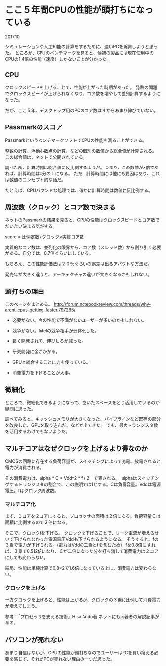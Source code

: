 # ここ５年間CPUの性能が頭打ちになっている
2017.10

シミュレーションや人工知能の計算をするために、速いPCを新調しようと思った。
ところが、CPUのベンチマークを見ると、候補の製品には現在使用中のCPUの1.4倍の性能（速度）しかないことが分かった。

## CPU

クロックスピードを上げることで、性能が上がった時期があった。
発熱の問題でクロックスピードが上げられなくなり、コア数を増やして並列計算するようになった。

だが、ここ５年、デスクトップ用のPCのコア数は４からあまり伸びていない。

## Passmarkのスコア

PassmarkというベンチマークソフトでCPUの性能を測ることができる。

整数の計算、浮動小数点の計算、などの個別の数値から総合値が計算される。
この総合値は、ネットで公開されている。

調べた所、計算時間は総合値に反比例するようだ。つまり、この数値がx倍であれば、計算時間はx分の１になる。
ただ、計算時間には他にも要因はあり、これは数値のコンセプト的な話だ。

たとえば、CPUバウンドな処理では、確かに計算時間は数値に反比例する。


## 周波数（クロック）とコア数で決まる

ネットのPassmarkの結果を見ると、CPUの性能はクロックスピードとコア数でだいたい決まる気がする。

score = 比例定数×クロック×実質コア数

実質的なコア数は、並列化の限界から、コア数（スレッド数）から割り引く必要がある。自分では、0.7倍ぐらいにしている。

もちろん、この性能評価法は２０％ぐらいの誤差は出るアバウトな方法だ。

発売年が大きく違うと、アーキテクチャの違いが大きくなるかもしれない。

## 頭打ちの理由

このページをまとめる。
http://forum.notebookreview.com/threads/why-arent-cpus-getting-faster.797265/

- 必要がない。今の性能で不満がないユーザーが多いのかもしれない。

- 競争がない。Intelの競争相手が弱体化した。

- 長く開発されて、伸びしろが減った。

- 研究開発に金がかかる。

- GPUと統合することに力を使っている。

- 消費電力を下げることが大事。

## 微細化

ところで、微細化できるようになって、空いたスペースをどう活用しているのか疑問に思った。

調べてみると、キャッシュメモリが大きくなった、パイプラインなど既存の部分を改良した、GPUを取り込んだ、などが出てきた。
でも、最大トランジスタ数を活用するわけでもないようだ。

## マルチコアはなぜクロックを上げるより得なのか

CMOSの回路に存在する負荷容量が、スイッチングによって充電、放電されると電力が消費される。

その消費電力は、alpha * C * Vdd^2 * f / 2　で表される。　alphaはスイッチングするトランジスタの割合で、この説明では1とする。Cは負荷容量。Vddは電源電圧。fはクロック周波数。

### マルチコア化

まず、１コアを２コアにすると、プロセッサの面積は２倍になる。負荷容量Ｃは面積に比例するので２倍になる。

そこで、クロックfを下げる。
クロックを下げることで、リーク電流が増えるせいで下げられなかった電源電圧Vddも下げられるようになる。
そうすると、fの３乗で電力が下げられる。(電力はVddの二乗とfを含むため）
fを0.8倍にすれば、３乗で0.512倍になり、Ｃが二倍になった分を打ち消して消費電力は２コアにしても変わらない。

結局、性能は単純計算で0.8×2で1.6倍になっている上に、消費電力は変わらない。

### クロックを上げる

一方クロックを上げると、性能は上がるが、クロックの３乗に比例して消費電力が増えてしまう。

参考：「プロセッサを支える技術」Hisa Ando著
ネットにも同著者の解説記事がある。

## パソコンが売れない

あまり自信はないが、CPUの性能が頭打ちなのでユーザーはPCを買い換える必要を感じず、それがPCが売れない理由の一つだ思った。



